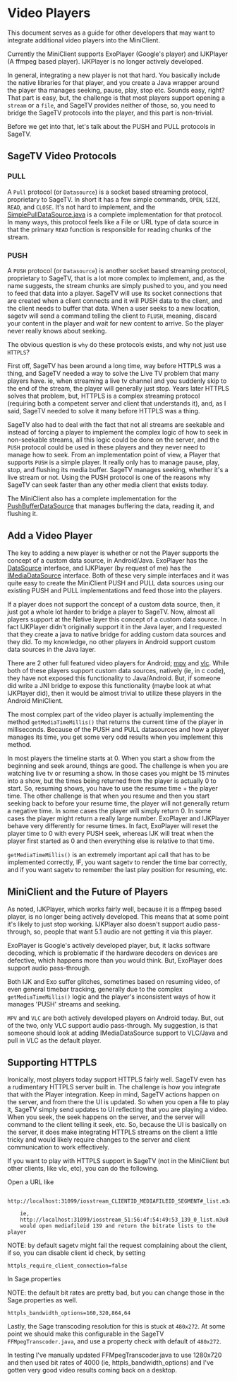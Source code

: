 # Video Players

This document serves as a guide for other developers that may want to integrate additional video players into the MiniClient.

Currently the MiniClient supports ExoPlayer (Google's player) and IJKPlayer (A ffmpeg based player).  IJKPlayer is no longer actively developed.

In general, integrating a new player is not that hard.  You basically include the native libraries for that player, and you create a Java wrapper around the player tha manages seeking, pause, play, stop etc.  Sounds easy, right?  That part is easy, but, the challenge is that most players support opening a `stream` or a `file`, and SageTV provides neither of those, so, you need to bridge the SageTV protocols into the player, and this part is non-trivial.

Before we get into that, let's talk about the PUSH and PULL protocols in SageTV.

## SageTV Video Protocols

### PULL
A `Pull` protocol (or `Datasource`) is a socket based streaming protocol, proprietary to SageTV.  In short it has a few simple commands, `OPEN`, `SIZE`, `READ`, and `CLOSE`.  It's not hard to implement, and the [SimplePullDataSource.java](core/src/main/java/sagex/miniclient/net/SimplePullDataSource.java) is a complete implementation for that protocol.  In many ways, this protocol feels like a File or URL type of data source in that the primary `READ` function is responsible for reading chunks of the stream.

### PUSH
A `PUSH` protocol (or `Datasource`) is another socket based streaming protocol, proprietary to SageTV, that is a lot more complex to implement, and, as the name suggests, the stream chunks are simply pushed to you, and you need to feed that data into a player.  SageTV will use its socket connections that are created when a client connects and it will PUSH data to the client, and the client needs to buffer that data.  When a user seeks to a new location, sagetv will send a command telling the client to `FLUSH`, meaning, discard your content in the player and wait for new content to arrive.  So the player never really knows about seeking.

The obvious question is `why` do these protocols exists, and why not just use `HTTPLS`?

First off, SageTV has been around a long time, way before HTTPLS was a thing, and SageTV needed a way to solve the Live TV problem that many players have.  ie, when streaming a live tv channel and you suddenly skip to the end of the stream, the player will generally just stop.  Years later HTTPLS solves that problem, but, HTTPLS is a complex streaming protocol (requiring both a competent server and client that understands it), and, as I said, SageTV needed to solve it many before HTTPLS was a thing.

SageTV also had to deal with the fact that not all streams are seekable and instead of forcing a player to implement the complex logic of how to seek in non-seekable streams, all this logic could be done on the server, and the `PUSH` protocol could be used in these players and they never need to manage how to seek.  From an implementation point of view, a Player that supports `PUSH` is a simple player.  It really only has to manage pause, play, stop, and flushing its media buffer.  SageTV manages seeking, whether it's a live stream or not.  Using the PUSH protocol is one of the reasons why SageTV can seek faster than any other media client that exists today.

The MiniClient also has a complete implementation for the [PushBufferDataSource](core/src/main/java/sagex/miniclient/net/PushBufferDataSource.java) that manages buffering the data, reading it, and flushing it.

## Add a Video Player

The key to adding a new player is whether or not the Player supports the concept of a custom data source, in Android/Java.   ExoPlayer has the [DataSource](https://google.github.io/ExoPlayer/doc/reference/com/google/android/exoplayer2/upstream/DataSource.html) interface, and IJKPlayer (by request of me) has the [IMediaDataSource](https://github.com/Bilibili/ijkplayer/blob/master/android/ijkplayer/ijkplayer-java/src/main/java/tv/danmaku/ijk/media/player/misc/IMediaDataSource.java) interface.  Both of these very simple interfaces and it was quite easy to create the MiniClient PUSH and PULL data sources using our existing PUSH and PULL implementations and feed those into the players.

If a player does not support the concept of a custom data source, then, it just got a whole lot harder to bridge a player to SageTV.  Now, almost all players support at the Native layer this concept of a custom data source.  In fact IJKPlayer didn't originally support it in the Java layer, and I requested that they create a java to native bridge for adding custom data sources and they did.  To my knowledge, no other players in Android support custom data sources in the Java layer.

There are 2 other full featured video players for Android; [mpv](https://github.com/mpv-android/mpv-android) and [vlc](https://github.com/videolan/vlc-android).  While both of these players support custom data sources, natively (ie, in c code), they have not exposed this functionality to Java/Android.  But, if someone did write a JNI bridge to expose this functionality (maybe look at what IJKPlayer did), then it would be almost trivial to utilize these players in the Android MiniClient.

The most complex part of the video player is actually implementing the method `getMediaTimeMillis()` that returns the current time of the player in milliseconds.  Because of the PUSH and PULL datasources and how a player manages its time, you get some very odd results when you implement this method.

In most players the timeline starts at 0.  When you start a show from the beginning and seek around, things are good.  The challenge is when you are watching live tv or resuming a show.  In those cases you might be 15 minutes into a show, but the times being returned from the player is actually 0 to start.  So, resuming shows, you have to use the resume time + the player time.   The other challenge is that when you resume and then you start seeking back to before your resume time, the player will not generally return a negative time.  In some cases the player will simply return 0.  In some cases the player might return a really large number.  ExoPlayer and IJKPlayer behave very differently for resume times.  In fact, ExoPlayer will reset the player time to 0 with every PUSH seek, whereas IJK will treat when the player first started as 0 and then everything else is relative to that time.

`getMediaTimeMillis()` is an extremely important api call that has to be implemented correctly, IF, you want sagetv to render the time bar correctly, and if you want sagetv to remember the last play position for resuming, etc.

## MiniClient and the Future of Players

As noted, IJKPlayer, which works fairly well, because it is a ffmpeg based player, is no longer being actively developed.  This means that at some point it's likely to just stop working.  IJKPlayer also doesn't support audio pass-through, so, people that want 5.1 audio are not getting it via this player.

ExoPlayer is Google's actively developed player, but, it lacks software decoding, which is problematic if the hardware decoders on devices are defective, which happens more than you would think.  But, ExoPlayer does support audio pass-through.

Both IJK and Exo suffer glitches, sometimes based on resuming video, of even general timebar tracking, generally due to the complex `getMediaTimeMillis()` logic and the player's inconsistent ways of how it manages 'PUSH' streams and seeking.

`MPV` and `VLC` are both actively developed players on Android today.  But, out of the two, only VLC support audio pass-through.  My suggestion, is that someone should look at adding IMediaDataSource support to VLC/Java and pull in VLC as the default player.

## Supporting HTTPLS

Ironically, most players today support HTTPLS fairly well.  SageTV even has a rudimentary HTTPLS server built in.  The challenge is how you integrate that with the Player integration.  Keep in mind, SageTV actions happen on the server, and from there the UI is updated.  So when you open a file to play it, SageTV simply send updates to UI reflecting that you are playing a video.  When you seek, the seek happens on the server, and the server will command to the client telling it seek, etc.  So, because the UI is basically on the server, it does make integrating HTTPLS streams on the client a little tricky and would likely require changes to the server and client communication to work effectively.

If you want to play with HTTPLS support in SageTV (not in the MiniClient but other clients, like vlc, etc), you can do the following.

Open a URL like
```url
    http://localhost:31099/iosstream_CLIENTID_MEDIAFILEID_SEGMENT#_list.m3u8
    
    ie,
    http://localhost:31099/iosstream_51:56:4f:54:49:53_139_0_list.m3u8
    would open mediafileid 139 and return the bitrate lists to the player
```

NOTE: by default sagetv might fail the request complaining about the client, if so, you can disable client id check, by setting
```properties
httpls_require_client_connection=false
```    
In Sage.properties

NOTE: the default bit rates are pretty bad, but you can change those in the Sage.properties as well.

```properties
httpls_bandwidth_options=160,320,864,64
```

Lastly, the Sage transcoding resolution for this is stuck at `480x272`.  At some point we should make this configurable in the SageTV `FFMpegTranscoder.java`, and use a property check with default of `480x272`.

In testing I've manually updated FFMpegTranscoder.java to use 1280x720 and then used bit rates of 4000 (ie, httpls_bandwidth_options) and I've gotten very good video results coming back on a desktop.